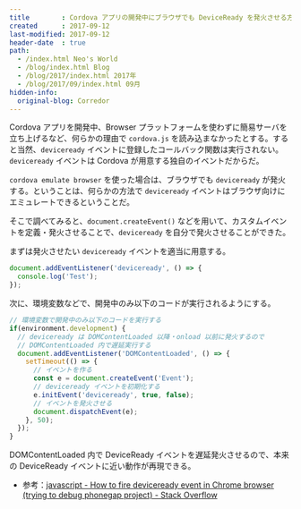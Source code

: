 ```yaml
---
title        : Cordova アプリの開発中にブラウザでも DeviceReady を発火させる方法
created      : 2017-09-12
last-modified: 2017-09-12
header-date  : true
path:
  - /index.html Neo's World
  - /blog/index.html Blog
  - /blog/2017/index.html 2017年
  - /blog/2017/09/index.html 09月
hidden-info:
  original-blog: Corredor
---
```


Cordova アプリを開発中、Browser プラットフォームを使わずに簡易サーバを立ち上げるなど、何らかの理由で `cordova.js` を読み込まなかったとする。すると当然、`deviceready` イベントに登録したコールバック関数は実行されない。`deviceready` イベントは Cordova が用意する独自のイベントだからだ。

`cordova emulate browser` を使った場合は、ブラウザでも `deviceready` が発火する。ということは、何らかの方法で `deviceready` イベントはブラウザ向けにエミュレートできるということだ。

そこで調べてみると、`document.createEvent()` などを用いて、カスタムイベントを定義・発火させることで、`deviceready` を自分で発火させることができた。

まずは発火させたい `deviceready` イベントを適当に用意する。

```javascript
document.addEventListener('deviceready', () => {
  console.log('Test');
});
```

次に、環境変数などで、開発中のみ以下のコードが実行されるようにする。

```javascript
// 環境変数で開発中のみ以下のコードを実行する
if(environment.development) {
  // deviceready は DOMContentLoaded 以降・onload 以前に発火するので
  // DOMContentLoaded 内で遅延実行する
  document.addEventListener('DOMContentLoaded', () => {
    setTimeout(() => {
      // イベントを作る
      const e = document.createEvent('Event');
      // deviceready イベントを初期化する
      e.initEvent('deviceready', true, false);
      // イベントを発火させる
      document.dispatchEvent(e);
    }, 50);
  });
}
```

DOMContentLoaded 内で DeviceReady イベントを遅延発火させるので、本来の DeviceReady イベントに近い動作が再現できる。

- 参考：[javascript - How to fire deviceready event in Chrome browser (trying to debug phonegap project) - Stack Overflow](https://stackoverflow.com/a/6783497)
